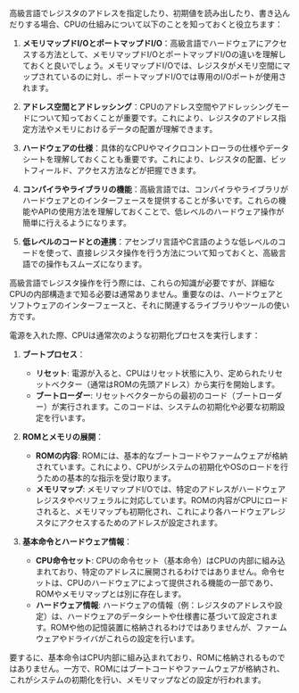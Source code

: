 高級言語でレジスタのアドレスを指定したり、初期値を読み出したり、書き込んだりする場合、CPUの仕組みについて以下のことを知っておくと役立ちます：

1. **メモリマップドI/OとポートマップドI/O**：高級言語でハードウェアにアクセスする方法として、メモリマップドI/OとポートマップドI/Oの違いを理解しておくと良いでしょう。メモリマップドI/Oでは、レジスタがメモリ空間にマップされているのに対し、ポートマップドI/Oでは専用のI/Oポートが使用されます。

2. **アドレス空間とアドレッシング**：CPUのアドレス空間やアドレッシングモードについて知っておくことが重要です。これにより、レジスタのアドレス指定方法やメモリにおけるデータの配置が理解できます。

3. **ハードウェアの仕様**：具体的なCPUやマイクロコントローラの仕様やデータシートを理解しておくことも重要です。これにより、レジスタの配置、ビットフィールド、アクセス方法などが把握できます。

4. **コンパイラやライブラリの機能**：高級言語では、コンパイラやライブラリがハードウェアとのインターフェースを提供することが多いです。これらの機能やAPIの使用方法を理解しておくことで、低レベルのハードウェア操作が簡単に行えるようになります。

5. **低レベルのコードとの連携**：アセンブリ言語やC言語のような低レベルのコードを使って、直接レジスタ操作を行う方法について知っておくと、高級言語での操作もスムーズになります。

高級言語でレジスタ操作を行う際には、これらの知識が必要ですが、詳細なCPUの内部構造まで知る必要は通常ありません。重要なのは、ハードウェアとソフトウェアのインターフェースと、それに関連するライブラリやツールの使い方です。


電源を入れた際、CPUは通常次のような初期化プロセスを実行します：

1. **ブートプロセス**：
   - **リセット**: 電源が入ると、CPUはリセット状態に入り、定められたリセットベクター（通常はROMの先頭アドレス）から実行を開始します。
   - **ブートローダー**: リセットベクターからの最初のコード（ブートローダー）が実行されます。このコードは、システムの初期化や必要な初期設定を行います。

2. **ROMとメモリの展開**：
   - **ROMの内容**: ROMには、基本的なブートコードやファームウェアが格納されています。これにより、CPUがシステムの初期化やOSのロードを行うための基本的な指示を受け取ります。
   - **メモリマップ**: メモリマップドI/Oでは、特定のアドレスがハードウェアレジスタやペリフェラルに対応しています。ROMの内容がCPUにロードされると、メモリマップも初期化され、これにより各ハードウェアレジスタにアクセスするためのアドレスが設定されます。

3. **基本命令とハードウェア情報**：
   - **CPU命令セット**: CPUの命令セット（基本命令）はCPUの内部に組み込まれており、特定のアドレスに展開されるわけではありません。命令セットは、CPUのハードウェアによって提供される機能の一部であり、ROMやメモリマップとは別に存在します。
   - **ハードウェア情報**: ハードウェアの情報（例：レジスタのアドレスや設定）は、ハードウェアのデータシートや仕様書に基づいて設定されます。ROMや他の記憶装置に格納されるわけではありませんが、ファームウェアやドライバがこれらの設定を行います。

要するに、基本命令はCPU内部に組み込まれており、ROMに格納されるものではありません。一方で、ROMにはブートコードやファームウェアが格納され、これがシステムの初期化を行い、メモリマップなどの設定が行われます。